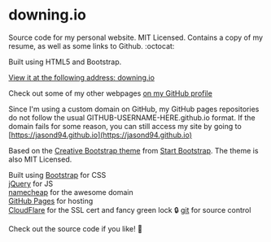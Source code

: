 # downing.io

Source code for my personal website. MIT Licensed. Contains a copy of my resume, as well as some links to Github. :octocat:

Built using HTML5 and Bootstrap.

[View it at the following address: downing.io](http://downing.io/)

Check out some of my other webpages
[on my GitHub profile](https://github.com/JasonD94/)

Since I'm using a custom domain on GitHub, my GitHub pages repositories do not
follow the usual GITHUB-USERNAME-HERE.github.io format. If the domain
fails for some reason, you can still access my site by going to
[https://jasond94.github.io](https://jasond94.github.io)

Based on the
[Creative Bootstrap theme](http://startbootstrap.com/template-overviews/creative/)
from [Start Bootstrap](http://startbootstrap.com/).
The theme is also MIT Licensed.

Built using [Bootstrap](http://getbootstrap.com/) for CSS  
[jQuery](https://jquery.com/) for JS  
[namecheap](https://www.namecheap.com/) for the awesome domain  
[GitHub Pages](https://pages.github.com/) for hosting  
[CloudFlare](https://www.cloudflare.com/) for the SSL cert and fancy green lock :lock: 
[git](https://git-scm.com/) for source control

Check out the source code if you like! :eyes:
